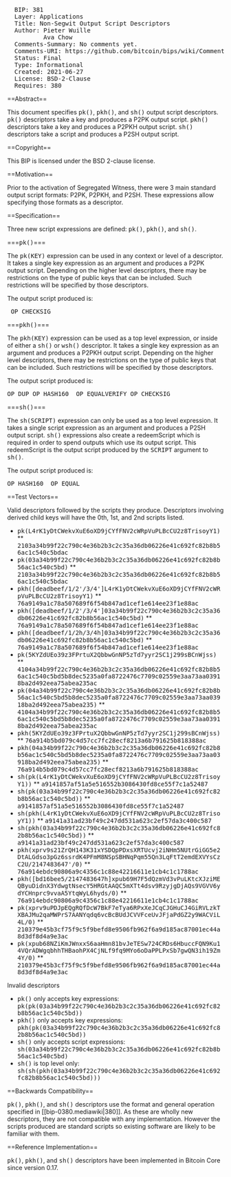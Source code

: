 <pre>
  BIP: 381
  Layer: Applications
  Title: Non-Segwit Output Script Descriptors
  Author: Pieter Wuille <pieter@wuille.net>
          Ava Chow <me@achow101.com>
  Comments-Summary: No comments yet.
  Comments-URI: https://github.com/bitcoin/bips/wiki/Comments:BIP-0381
  Status: Final
  Type: Informational
  Created: 2021-06-27
  License: BSD-2-Clause
  Requires: 380
</pre>

==Abstract==

This document specifies <tt>pk()</tt>, <tt>pkh()</tt>, and <tt>sh()</tt> output script descriptors.
<tt>pk()</tt> descriptors take a key and produces a P2PK output script.
<tt>pkh()</tt> descriptors take a key and produces a P2PKH output script.
<tt>sh()</tt> descriptors take a script and produces a P2SH output script.

==Copyright==

This BIP is licensed under the BSD 2-clause license.

==Motivation==

Prior to the activation of Segregated Witness, there were 3 main standard output script formats: P2PK, P2PKH, and P2SH.
These expressions allow specifying those formats as a descriptor.

==Specification==

Three new script expressions are defined: <tt>pk()</tt>, <tt>pkh()</tt>, and <tt>sh()</tt>.

===<tt>pk()</tt>===

The <tt>pk(KEY)</tt> expression can be used in any context or level of a descriptor.
It takes a single key expression as an argument and produces a P2PK output script.
Depending on the higher level descriptors, there may be restrictions on the type of public keys that can be included.
Such restrictions will be specified by those descriptors.

The output script produced is:
<pre>
<KEY> OP_CHECKSIG
</pre>

===<tt>pkh()</tt>===

The <tt>pkh(KEY)</tt> expression can be used as a top level expression, or inside of either a <tt>sh()</tt> or <tt>wsh()</tt> descriptor.
It takes a single key expression as an argument and produces a P2PKH output script.
Depending on the higher level descriptors, there may be restrictions on the type of public keys that can be included.
Such restrictions will be specified by those descriptors.

The output script produced is:
<pre>
OP_DUP OP_HASH160 <KEY_hash160> OP_EQUALVERIFY OP_CHECKSIG
</pre>

===<tt>sh()</tt>===

The <tt>sh(SCRIPT)</tt> expression can only be used as a top level expression.
It takes a single script expression as an argument and produces a P2SH output script.
<tt>sh()</tt> expressions also create a redeemScript which is required in order to spend outputs which use its output script.
This redeemScript is the output script produced by the <tt>SCRIPT</tt> argument to <tt>sh()</tt>.

The output script produced is:
<pre>
OP_HASH160 <SCRIPT_hash160> OP_EQUAL
</pre>

==Test Vectors==

Valid descriptors followed by the scripts they produce. Descriptors involving derived child keys will have the 0th, 1st, and 2nd scripts listed.

* <tt>pk(L4rK1yDtCWekvXuE6oXD9jCYfFNV2cWRpVuPLBcCU2z8TrisoyY1)</tt>
** <tt>2103a34b99f22c790c4e36b2b3c2c35a36db06226e41c692fc82b8b56ac1c540c5bdac</tt>
* <tt>pk(03a34b99f22c790c4e36b2b3c2c35a36db06226e41c692fc82b8b56ac1c540c5bd)</tt>
** <tt>2103a34b99f22c790c4e36b2b3c2c35a36db06226e41c692fc82b8b56ac1c540c5bdac</tt>
* <tt>pkh([deadbeef/1/2'/3/4']L4rK1yDtCWekvXuE6oXD9jCYfFNV2cWRpVuPLBcCU2z8TrisoyY1)</tt>
** <tt>76a9149a1c78a507689f6f54b847ad1cef1e614ee23f1e88ac</tt>
* <tt>pkh([deadbeef/1/2'/3/4']03a34b99f22c790c4e36b2b3c2c35a36db06226e41c692fc82b8b56ac1c540c5bd)</tt>
** <tt>76a9149a1c78a507689f6f54b847ad1cef1e614ee23f1e88ac</tt>
* <tt>pkh([deadbeef/1/2h/3/4h]03a34b99f22c790c4e36b2b3c2c35a36db06226e41c692fc82b8b56ac1c540c5bd)</tt>
** <tt>76a9149a1c78a507689f6f54b847ad1cef1e614ee23f1e88ac</tt>
* <tt>pk(5KYZdUEo39z3FPrtuX2QbbwGnNP5zTd7yyr2SC1j299sBCnWjss)</tt>
** <tt>4104a34b99f22c790c4e36b2b3c2c35a36db06226e41c692fc82b8b56ac1c540c5bd5b8dec5235a0fa8722476c7709c02559e3aa73aa03918ba2d492eea75abea235ac</tt>
* <tt>pk(04a34b99f22c790c4e36b2b3c2c35a36db06226e41c692fc82b8b56ac1c540c5bd5b8dec5235a0fa8722476c7709c02559e3aa73aa03918ba2d492eea75abea235)</tt>
** <tt>4104a34b99f22c790c4e36b2b3c2c35a36db06226e41c692fc82b8b56ac1c540c5bd5b8dec5235a0fa8722476c7709c02559e3aa73aa03918ba2d492eea75abea235ac</tt>
* <tt>pkh(5KYZdUEo39z3FPrtuX2QbbwGnNP5zTd7yyr2SC1j299sBCnWjss)</tt>
** <tt>76a914b5bd079c4d57cc7fc28ecf8213a6b791625b818388ac</tt>
* <tt>pkh(04a34b99f22c790c4e36b2b3c2c35a36db06226e41c692fc82b8b56ac1c540c5bd5b8dec5235a0fa8722476c7709c02559e3aa73aa03918ba2d492eea75abea235)</tt>
** <tt>76a914b5bd079c4d57cc7fc28ecf8213a6b791625b818388ac</tt>
* <tt>sh(pk(L4rK1yDtCWekvXuE6oXD9jCYfFNV2cWRpVuPLBcCU2z8TrisoyY1))</tt>
** <tt>a9141857af51a5e516552b3086430fd8ce55f7c1a52487</tt>
* <tt>sh(pk(03a34b99f22c790c4e36b2b3c2c35a36db06226e41c692fc82b8b56ac1c540c5bd))</tt>
** <tt>a9141857af51a5e516552b3086430fd8ce55f7c1a52487</tt>
* <tt>sh(pkh(L4rK1yDtCWekvXuE6oXD9jCYfFNV2cWRpVuPLBcCU2z8TrisoyY1))</tt>
** <tt>a9141a31ad23bf49c247dd531a623c2ef57da3c400c587</tt>
* <tt>sh(pkh(03a34b99f22c790c4e36b2b3c2c35a36db06226e41c692fc82b8b56ac1c540c5bd))</tt>
** <tt>a9141a31ad23bf49c247dd531a623c2ef57da3c400c587</tt>
* <tt>pkh(xprv9s21ZrQH143K31xYSDQpPDxsXRTUcvj2iNHm5NUtrGiGG5e2DtALGdso3pGz6ssrdK4PFmM8NSpSBHNqPqm55Qn3LqFtT2emdEXVYsCzC2U/2147483647'/0)</tt>
** <tt>76a914ebdc90806a9c4356c1c88e42216611e1cb4c1c1788ac</tt>
* <tt>pkh([bd16bee5/2147483647h]xpub69H7F5dQzmVd3vPuLKtcXJziMEQByuDidnX3YdwgtNsecY5HRGtAAQC5mXTt4dsv9RzyjgDjAQs9VGVV6ydYCHnprc9vvaA5YtqWyL6hyds/0)</tt>
** <tt>76a914ebdc90806a9c4356c1c88e42216611e1cb4c1c1788ac</tt>
* <tt>pk(xprv9uPDJpEQgRQfDcW7BkF7eTya6RPxXeJCqCJGHuCJ4GiRVLzkTXBAJMu2qaMWPrS7AANYqdq6vcBcBUdJCVVFceUvJFjaPdGZ2y9WACViL4L/0)</tt>
** <tt>210379e45b3cf75f9c5f9befd8e9506fb962f6a9d185ac87001ec44a8d3df8d4a9e3ac</tt>
* <tt>pk(xpub68NZiKmJWnxxS6aaHmn81bvJeTESw724CRDs6HbuccFQN9Ku14VQrADWgqbhhTHBaohPX4CjNLf9fq9MYo6oDaPPLPxSb7gwQN3ih19Zm4Y/0)</tt>
** <tt>210379e45b3cf75f9c5f9befd8e9506fb962f6a9d185ac87001ec44a8d3df8d4a9e3ac</tt>

Invalid descriptors

* <tt>pk()</tt> only accepts key expressions: <tt>pk(pk(03a34b99f22c790c4e36b2b3c2c35a36db06226e41c692fc82b8b56ac1c540c5bd))</tt>
* <tt>pkh()</tt> only accepts key expressions: <tt>pkh(pk(03a34b99f22c790c4e36b2b3c2c35a36db06226e41c692fc82b8b56ac1c540c5bd))</tt>
* <tt>sh()</tt> only accepts script expressions: <tt>sh(03a34b99f22c790c4e36b2b3c2c35a36db06226e41c692fc82b8b56ac1c540c5bd)</tt>
* <tt>sh()</tt> is top level only: <tt>sh(sh(pkh(03a34b99f22c790c4e36b2b3c2c35a36db06226e41c692fc82b8b56ac1c540c5bd)))</tt>

==Backwards Compatibility==

<tt>pk()</tt>, <tt>pkh()</tt>, and <tt>sh()</tt> descriptors use the format and general operation specified in [[bip-0380.mediawiki|380]].
As these are wholly new descriptors, they are not compatible with any implementation.
However the scripts produced are standard scripts so existing software are likely to be familiar with them.

==Reference Implementation==

<tt>pk()</tt>, <tt>pkh()</tt>, and <tt>sh()</tt> descriptors have been implemented in Bitcoin Core since version 0.17.
